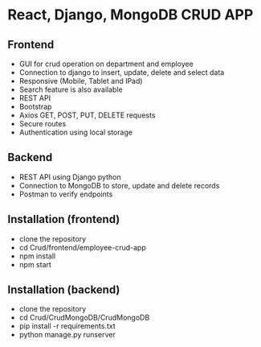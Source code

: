 # React, Django, MongoDB CRUD APP

## Frontend

* GUI for crud operation on department and employee
* Connection to django to insert, update, delete and select data
* Responsive (Mobile, Tablet and IPad)
* Search feature is also available
* REST API
* Bootstrap
* Axios GET, POST, PUT, DELETE requests
* Secure routes
* Authentication using local storage

## Backend

* REST API using Django python
* Connection to MongoDB to store, update and delete records
* Postman to verify endpoints

## Installation (frontend)

* clone the repository
* cd Crud/frontend/employee-crud-app
* npm install
* npm start

## Installation (backend)

* clone the repository
* cd Crud/CrudMongoDB/CrudMongoDB
* pip install -r requirements.txt
* python manage.py runserver
 


